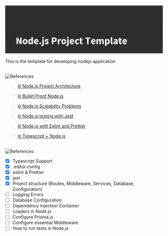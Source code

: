 ![Node.js Project Template](./src/assets/images/banner.png)

This is the template for developing nodejs application

<br>

<img src="https://image.flaticon.com/icons/svg/3225/3225246.svg" alt="References" width="70" height="70">

> [🌐 Node.js Project Architecture](https://softwareontheroad.com/ideal-nodejs-project-structure/)

> [🌐 Bullet Proof Node.js](https://github.com/santiq/bulletproof-nodejs)

> [🌐 Node.js Scalability Problems](https://softwareontheroad.com/nodejs-scalability-issues)

> [🌐 Node.js testing with Jest](https://www.robinwieruch.de/node-js-jest)

> [🌐 Node.js with Eslint and Prettier](https://sourcelevel.io/blog/how-to-setup-eslint-and-prettier-on-node)

> [🌐 Typescript + Node.js](https://khalilstemmler.com/blogs/typescript/node-starter-project/)

<br>

<img src="https://image.flaticon.com/icons/svg/3248/3248209.svg" alt="References" width="70" height="70">

- [x] Typescript Support
- [x] .editor.config
- [x] eslint & Prettier
- [x] jest
- [x] Project structure (Routes, Middleware, Services, Database, Configuration)
- [ ] Logging Errors
- [ ] Database Configuration
- [ ] Dependency Injection Container
- [ ] Loaders in Node.js
- [ ] Configure Prisma.js
- [ ] Configure essential Middleware
- [ ] How to run tests in Node.js
